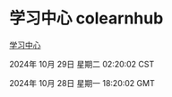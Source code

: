 # 学习中心 colearnhub
[学习中心](http://219.139.197.74:56308/colearnhub/)

2024年 10月 29日 星期二 02:20:02 CST

2024年 10月 28日 星期一 18:20:02 GMT
